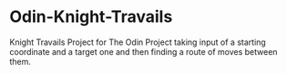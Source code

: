 # Odin-Knight-Travails
 Knight Travails Project for The Odin Project taking input of a starting coordinate and a target one  and then finding a route of moves between them.
